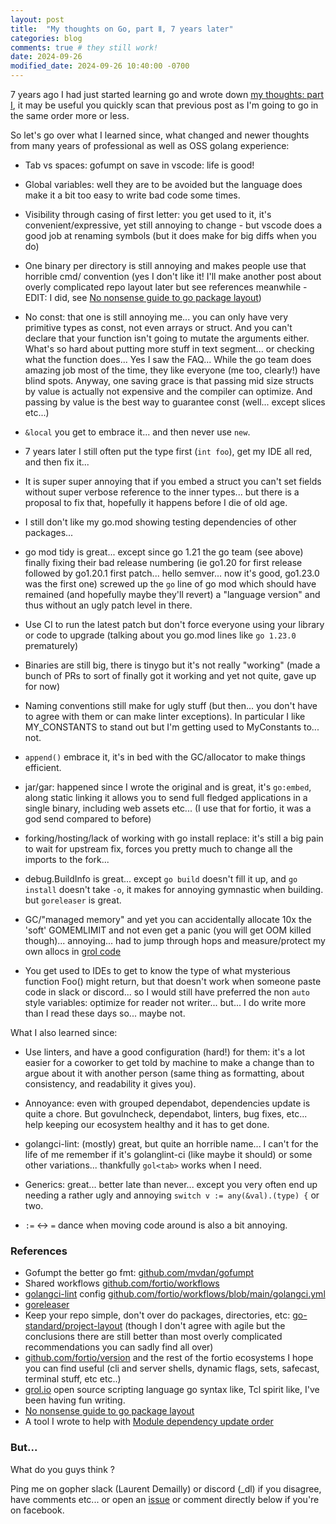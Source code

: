 ```yaml
---
layout: post
title:  "My thoughts on Go, part Ⅱ, 7 years later"
categories: blog
comments: true # they still work!
date: 2024-09-26
modified_date: 2024-09-26 10:40:00 -0700
---
```


7 years ago I had just started learning go and wrote down [my thoughts: part Ⅰ](/blog/2017/12/28/about-golang.html), it may be useful you quickly scan that previous post as I'm going to go in the same order more or less.

So let's go over what I learned since, what changed and newer thoughts from many years of professional as well as OSS golang experience:

- Tab vs spaces: gofumpt on save in vscode: life is good!

- Global variables: well they are to be avoided but the language does make it a bit too easy to write bad code some times.

- Visibility through casing of first letter: you get used to it, it's convenient/expressive, yet still annoying to change - but vscode does a good job at renaming symbols (but it does make for big diffs when you do)

- One binary per directory is still annoying and makes people use that horrible cmd/ convention (yes I don't like it! I'll make another post about overly complicated repo layout later but see references meanwhile - EDIT: I did, see [No nonsense guide to go package layout](/blog/2024/10/19/no-nonsense-go-package-layout.html))

- No const: that one is still annoying me... you can only have very primitive types as const, not even arrays or struct. And you can't declare that your function isn't going to mutate the arguments either. What's so hard about putting more stuff in text segment... or checking what the function does... Yes I saw the FAQ... While the go team does amazing job most of the time, they like everyone (me too, clearly!) have blind spots. Anyway, one saving grace is that passing mid size structs by value is actually not expensive and the compiler can optimize. And passing by value is the best way to guarantee const (well... except slices etc...)

- `&local` you get to embrace it... and then never use `new`.

- 7 years later I still often put the type first (`int foo`), get my IDE all red, and then fix it...

- It is super super annoying that if you embed a struct you can't set fields without super verbose reference to the inner types... but there is a proposal to fix that, hopefully it happens before I die of old age.

- I still don't like my go.mod showing testing dependencies of other packages...

- go mod tidy is great... except since go 1.21 the go team (see above) finally fixing their bad release numbering (ie go1.20 for first release followed by go1.20.1 first patch... hello semver... now it's good, go1.23.0 was the first one) screwed up the `go` line of go mod which should have remained (and hopefully maybe they'll revert) a "language version" and thus without an ugly patch level in there.

- Use CI to run the latest patch but don't force everyone using your library or code to upgrade (talking about you go.mod lines like `go 1.23.0` prematurely)

- Binaries are still big, there is tinygo but it's not really "working" (made a bunch of PRs to sort of finally got it working and yet not quite, gave up for now)

- Naming conventions still make for ugly stuff (but then... you don't have to agree with them or can make linter exceptions). In particular I like MY_CONSTANTS to stand out but I'm getting used to MyConstants to... not.

- `append()` embrace it, it's in bed with the GC/allocator to make things efficient.

- jar/gar: happened since I wrote the original and is great, it's `go:embed`, along static linking it allows you to send full fledged applications in a single binary, including web assets etc... (I use that for fortio, it was a god send compared to before)

- forking/hosting/lack of working with go install replace: it's still a big pain to wait for upstream fix, forces you pretty much to change all the imports to the fork...

- debug.BuildInfo is great... except `go build` doesn't fill it up, and `go install` doesn't take `-o`, it makes for annoying gymnastic when building. but `goreleaser` is great.

- GC/"managed memory" and yet you can accidentally allocate 10x the 'soft' GOMEMLIMIT and not even get a panic (you will get OOM killed though)... annoying... had to jump through hops and measure/protect my own allocs in [grol code](https://github.com/grol-io/grol/pull/159)

- You get used to IDEs to get to know the type of what mysterious function Foo() might return, but that doesn't work when someone paste code in slack or discord... so I would still have preferred the non `auto` style variables: optimize for reader not writer... but... I do write more than I read these days so... maybe not.


What I also learned since:

- Use linters, and have a good configuration (hard!) for them: it's a lot easier for a coworker to get told by machine to make a change than to argue about it with another person (same thing as formatting, about consistency, and readability it gives you).

- Annoyance: even with grouped dependabot, dependencies update is quite a chore. But govulncheck, dependabot, linters, bug fixes, etc... help keeping our ecosystem healthy and it has to get done.

- golangci-lint: (mostly) great, but quite an horrible name... I can't for the life of me remember if it's golanglint-ci (like maybe it should) or some other variations... thankfully `gol<tab>` works when I need.

- Generics: great... better late than never... except you very often end up needing a rather ugly and annoying `switch v := any(&val).(type) {` or two.

- `:=` <-> `=` dance when moving code around is also a bit annoying.

### References

- Gofumpt the better go fmt: [github.com/mvdan/gofumpt](https://github.com/mvdan/gofumpt)
- Shared workflows [github.com/fortio/workflows](https://github.com/fortio/workflows)
- [golangci-lint](https://golangci-lint.run/) config [github.com/fortio/workflows/blob/main/golangci.yml](https://github.com/fortio/workflows/blob/main/golangci.yml)
- [goreleaser](https://goreleaser.com/)
- Keep your repo simple, don't over do packages, directories, etc: [go-standard/project-layout](https://github.com/go-standard/project-layout#project-layout) (though I don't agree with agile but the conclusions there are still better than most overly complicated recommendations you can sadly find all over)
- [github.com/fortio/version](https://github.com/fortio/version) and the rest of the fortio ecosystems I hope you can find useful (cli and server shells, dynamic flags, sets, safecast, terminal stuff, etc etc..)
- [grol.io](https://grol.io/) open source scripting language go syntax like, Tcl spirit like, I've been having fun writing.
- [No nonsense guide to go package layout](/blog/2024/10/19/no-nonsense-go-package-layout.html)
- A tool I wrote to help with [Module dependency update order](https://github.com/ldemailly/depgraph#example-dot-output-visualized)

### But...

What do you guys think ?

Ping me on gopher slack (Laurent Demailly) or discord (_dl) if you disagree, have comments etc... or open an [issue](https://github.com/ldemailly/laurentsv/issues)
or comment directly below if you're on facebook.
